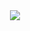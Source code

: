 <div align="center">
<img src="https://github.com/imbarteq/imbarteq/blob/main/donut.gif?raw=true" align="center">
</div>

<!--
### Hi, Bartek here 👋

**imbarteq/imbarteq** is a ✨ _special_ ✨ repository because its `README.md` (this file) appears on your GitHub profile.

Here are some ideas to get you started:

- 🔭 I’m currently working on ...
- 🌱 I’m currently learning ...
- 👯 I’m looking to collaborate on ...
- 🤔 I’m looking for help with ...
- 💬 Ask me about ...
- 📫 How to reach me: ...
- 😄 Pronouns: ...
- ⚡ Fun fact: ...
-->
